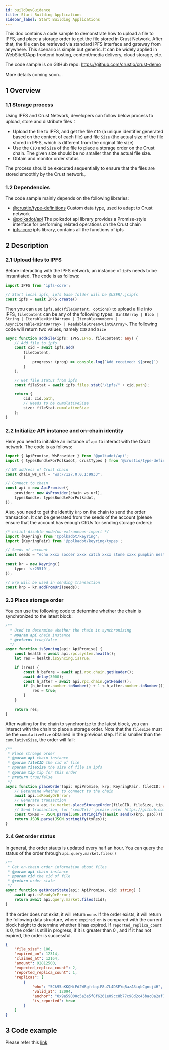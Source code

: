 ```yaml
---
id: buildDevGuidance
title: Start Building Applications
sidebar_label: Start Building Applications
---
```


This doc contains a code sample to demonstrate how to upload a file to IPFS, and place a storage order to get the file stored in Crust Network. After that, the file can be retrieved via standard IPFS interface and gateway from anywhere. This scenario is simple but generic. It can be widely applied in WebSite/DApp frontend hosting, content/media delivery, cloud storage, etc.

The code sample is on GitHub repo: https://github.com/crustio/crust-demo

More details coming soon…

## 1 Overview

### 1.1 Storage process

Using IPFS and Crust Network, developers can follow below process to upload, store and distribute files：

- Upload the file to IPFS, and get the file `CID` (a unique identifier generated based on the content of each file) and file `Size` (the actual size of the file stored in IPFS, which is different from the original file size)
- Use the `CID` and `Size` of the file to place a storage order on the Crust chain. The given size should be no smaller than the actual file size.
- Obtain and monitor order status

The process should be executed sequentially to ensure that the files are stored smoothly by the Crust network。

### 1.2 Dependencies

The code sample mainly depends on the following libraries:

- [@crustio/type-definitions](https://github.com/crustio/crust.js) Custom data type, used to adapt to Crust network
- [@polkadot/api](https://github.com/polkadot-js/api/blob/master/packages/api) The polkadot api library provides a Promise-style interface for performing related operations on the Crust chain
- [ipfs-core](https://github.com/ipfs/js-ipfs) ipfs library, contains all the functions of ipfs

## 2 Description
### 2.1 Upload files to IPFS

Before interacting with the IPFS network, an instance of `ipfs` needs to be instantiated. The code is as follows:

```typescript
import IPFS from 'ipfs-core';

// Start local ipfs, ipfs base folder will be $USER/.jsipfs
const ipfs = await IPFS.create()
```

Then you can use `ipfs.add(fileContent, options)` to upload a file into IPFS, `fileContent` can be any of the following types:` Uint8Array | Blob | String | Iterable<Uint8Array> | Iterable<number> | AsyncIterable<Uint8Array> | ReadableStream<Uint8Array>`. The following code will return two values, namely `CID` and `Size`

```typescript
async function addFile(ipfs: IPFS.IPFS, fileContent: any) {
    // Add file to ipfs
    const cid = await ipfs.add(
        fileContent,
        {
            progress: (prog) => console.log(`Add received: ${prog}`)
        }
    );

    // Get file status from ipfs
    const fileStat = await ipfs.files.stat("/ipfs/" + cid.path);

    return {
        cid: cid.path,
        // Needs to be cumulativeSize
        size: fileStat.cumulativeSize
    };
}
```

### 2.2 Initialize API instance and on-chain identity

Here you need to initialize an instance of `api` to interact with the Crust network. The code is as follows:

```typescript
import { ApiPromise, WsProvider } from '@polkadot/api';
import { typesBundleForPolkadot, crustTypes } from '@crustio/type-definitions';

// WS address of Crust chain
const chain_ws_url = "ws://127.0.0.1:9933";

// Connect to chain
const api = new ApiPromise({
    provider: new WsProvider(chain_ws_url),
    typesBundle: typesBundleForPolkadot,
});
```

Also, you need to get the identity `krp` on the chain to send the order transaction. It can be generated from the seeds of the account (please ensure that the account has enough CRUs for sending storage orders):

```typescript
/* eslint-disable node/no-extraneous-import */
import {Keyring} from '@polkadot/keyring';
import {KeyringPair} from '@polkadot/keyring/types';

// Seeds of account
const seeds = "echo xxxx soccer xxxx catch xxxx stone xxxx pumpkin nest merge xxxx";

const kr = new Keyring({
    type: 'sr25519',
});

// krp will be used in sending transaction
const krp = kr.addFromUri(seeds);
```

### 2.3 Place storage order

You can use the following code to determine whether the chain is synchronized to the latest block:

```typescript
/**
  * Used to determine whether the chain is synchronizing
  * @param api chain instance
  * @returns true/false
  */
async function isSyncing(api: ApiPromise) {
    const health = await api.rpc.system.health();
    let res = health.isSyncing.isTrue;

    if (!res) {
        const h_before = await api.rpc.chain.getHeader();
        await delay(3000);
        const h_after = await api.rpc.chain.getHeader();
        if (h_before.number.toNumber() + 1 < h_after.number.toNumber()) {
            res = true;
        }
    }

    return res;
}
```

After waiting for the chain to synchronize to the latest block, you can interact with the chain to place a storage order. Note that the `fileSize` must be the `cumulativeSize` obtained in the previous step. If it is smaller than the `cumulativeSize`, the order will fail:

```typescript
/**
 * Place stroage order
 * @param api chain instance
 * @param fileCID the cid of file
 * @param fileSize the size of file in ipfs
 * @param tip tip for this order
 * @return true/false
 */
async function placeOrder(api: ApiPromise, krp: KeyringPair, fileCID: string, fileSize: number, tip: number) {
    // Determine whether to connect to the chain
    await api.isReadyOrError;
    // Generate transaction
    const pso = api.tx.market.placeStorageOrder(fileCID, fileSize, tip, false);
    // Send transaction, for 'sendTx()' please refer https://github.com/crustio/crust-demo/blob/main/sample-store-demo/src/utils.ts
    const txRes = JSON.parse(JSON.stringify((await sendTx(krp, pso))));
    return JSON.parse(JSON.stringify(txRes));
}
```

### 2.4 Get order status

In general, the order stauts is updated every half an hour. You can query the status of the order through `api.query.market.files()`

```typescript
/**
 * Get on-chain order information about files
 * @param api chain instance
 * @param cid the cid of file
 * @return order state
 */
async function getOrderState(api: ApiPromise, cid: string) {
    await api.isReadyOrError;
    return await api.query.market.files(cid);
}
```

If the order does not exist, it will return `none`. If the order exists, it will return the following data structure, where `expired_on` is compared with the current block height to determine whether it has expired. If `reported_replica_count` is 0, the order is still in progress, if it is greater than 0 , and if it has not expired, the order is successful.

```json
{
	"file_size": 186,
	"expired_on": 12314,
	"claimed_at": 12164,
	"amount": 92812500,
	"expected_replica_count": 2,
	"reported_replica_count": 1,
	"replicas": [
		{
			"who": "5Ck95aKKQHiFd2W8gfrbqiF8u7L4DSEYqBazA3iqbCgncj4H",
			"valid_at": 12094,
			"anchor": "0x9a59000c5a3e5f8f6261e09cc8b77c98d2c45bac0a2af7a151d97a392b927b074c6d580053e50f11325ca0dc3f2135eb4372b6f4e73329f99705208a31c4d728",
			"is_reported": true
		}
	]
}
```

## 3 Code example

Please refer this [link](https://github.com/crustio/crust-demo)